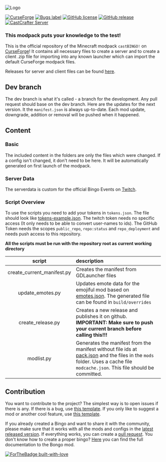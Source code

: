 ![Logo](https://i.imgur.com/8dZAHyI.png)

[![CurseForge](http://cf.way2muchnoise.eu/full_408447_downloads.svg)](https://www.curseforge.com/minecraft/modpacks/castbingo)
[![Bugs label](https://img.shields.io/github/issues/MelanX/castBINGO/bug)](https://github.com/MelanX/castBINGO/issues?q=is%3Aissue+is%3Aopen+label%3Abug)
[![GitHub license](https://img.shields.io/github/license/MelanX/castBINGO.svg)](https://github.com/MelanX/castBINGO/blob/dev/LICENSE)
[![GitHub release](https://img.shields.io/github/release/MelanX/castBINGO.svg)](https://GitHub.com/MelanX/castBINGO/releases/)
[![CastCrafter Server](https://img.shields.io/discord/133198459531558912.svg?color=7289da&label=CastCrafter%20Server&logo=discord&style=flat-square)](https://discord.gg/castcrafter)

### This modpack puts your knowledge to the test!

This is the official repository of the Minecraft modpack `castBINGO!` on [CurseForge](https://www.curseforge.com/minecraft/modpacks/castbingo)!
It contains all necessary files to create a server and to create a client .zip file for importing into any known launcher which can import the default CurseForge modpack files.

Releases for server and client files can be found [here](https://github.com/MelanX/castBINGO/releases).

## Dev branch

The dev branch is what it's called - a branch for the development. Any pull request should base on the dev branch.
Here are the updates for the next version. It the `manifest.json` is always up-to-date. Each mod update, downgrade, addition or removal will be pushed when it happened.

## Content
### Basic

The included content in the folders are only the files which were changed. If a config isn't changed, it don't need to be here. It will be automatically generated on first launch of the modpack.

### Server Data

The serverdata is custom for the official Bingo Events on [Twitch](https://www.twitch.tv/castcrafter).

### Script Overview

To use the scripts you need to add your tokens in `tokens.json`. The file should look
like [tokens-example.json](tokens-example.json). The twitch token needs no specific access (It only needs to be able to
convert user-names to ids). The GitHub Token needs the scopes `public_repo`, `repo:status` and `repo_deployment` and
needs push access to this repository.

**All the scripts must be run with the repository root as current working directory**

| script | description |
| :---: | :---  |
| create_current_manifest.py | Creates the manifest from GDLauncher files |
| update_emotes.py | Updates emote data for the emojiful mod based on [emotes.json](emotes.json). The generated file can be found in `build/overrides` |
| create_release.py | Creates a new release and publishes it on github. **IMPORTANT: Make sure to push your current branch before calling this!!!** |
| modlist.py | Generates the manifest from the manifest without file ids at [pack.json](pack.json) and the files in the `mods` folder. Uses a cache file `modcache.json`. This file should be committed. |

## Contribution

You want to contribute to the project? The simplest way is to open issues if there is any. If there is a bug, use [this template](https://github.com/MelanX/castBINGO/issues/new?labels=bug&template=bug_report.md). If you only like to suggest a mod or another cool feature, use [this template](https://github.com/MelanX/castBINGO/issues/new?labels=enhancement&template=feature_request.md).

If you already created a Bingo and want to share it with the community, please make sure that it works with all the mods and configs in the [latest released version](https://github.com/MelanX/castBINGO/releases).
If everything works, you can create a [pull request](https://github.com/MelanX/castBINGO/pulls). You don't know how to create a proper bingo? [Here](https://github.com/noeppi-noeppi/Bongo/blob/master/custom-bingos.md) you can find the full documentation to the Bongo mod.

[![ForTheBadge built-with-love](http://ForTheBadge.com/images/badges/built-with-love.svg)](https://GitHub.com/MelanX/castBINGO)
